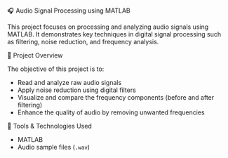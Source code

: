 🎧 Audio Signal Processing using MATLAB

This project focuses on processing and analyzing audio signals using MATLAB. 
It demonstrates key techniques in digital signal processing such as filtering, noise reduction, and frequency analysis.

🧠 Project Overview

The objective of this project is to:
- Read and analyze raw audio signals
- Apply noise reduction using digital filters
- Visualize and compare the frequency components (before and after filtering)
- Enhance the quality of audio by removing unwanted frequencies

🔧 Tools & Technologies Used

- MATLAB
- Audio sample files (`.wav`)



